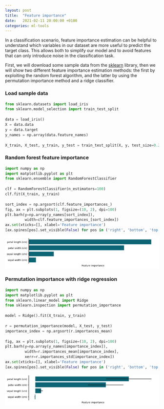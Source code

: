 ```yaml
---
layout: post
title:  "Feature importance"
date:   2021-02-11 20:00:00 +0100
categories: ml-tools
---
```


In a classification scenario, feature importance estimation can be helpful to understand which variables in our dataset are more useful to predict the target class. This allows both to simplify our model and to avoid features that can only introduce noise in the classification task.

First, we will download some sample data from the [sklearn](https://scikit-learn.org/stable/) library, then we will show two different feature importance estimation methods: the first by exploiting the random forest algorithm, and the latter by using the permutation importance method and a ridge classifier.


### Load sample data
```python
from sklearn.datasets import load_iris
from sklearn.model_selection import train_test_split

data = load_iris()
X = data.data
y = data.target
y_names = np.array(data.feature_names)

X_train, X_test, y_train, y_test = train_test_split(X, y, test_size=0.2)
```
 
### Random forest feature importance
```python
import numpy as np
import matplotlib.pyplot as plt
from sklearn.ensemble import RandomForestClassifier

clf = RandomForestClassifier(n_estimators=100)
clf.fit(X_train, y_train)

sort_index = np.argsort(clf.feature_importances_)
fig, ax = plt.subplots(1, figsize=(10, 2), dpi=100)
plt.barh(y=np.array(y_names[sort_index]),
         width=clf.feature_importances_[sort_index])
ax.set(xticks=[], xlabel='Feature importance')
[ax.spines[pos].set_visible(False) for pos in ('right', 'bottom', 'top')];
```
<p style="text-align:center;"><img src="/asset/images/data-exploration/random_forest_features.png" alt="random forest features" width="800"></p>


### Permutation importance with ridge regression
```python
import numpy as np
import matplotlib.pyplot as plt
from sklearn.linear_model import Ridge
from sklearn.inspection import permutation_importance

model = Ridge().fit(X_train, y_train)

r = permutation_importance(model, X_test, y_test)
importance_index = np.argsort(r.importances_mean)

fig, ax = plt.subplots(1, figsize=(10, 2), dpi=100)
plt.barh(y=np.array(y_names[importance_index]),
         width=r.importances_mean[importance_index],
         xerr=r.importances_std[importance_index])
ax.set(xticks=[], xlabel='Feature importance')
[ax.spines[pos].set_visible(False) for pos in ('right', 'bottom', 'top')];
```
<p style="text-align:center;"><img src="/asset/images/data-exploration/ridge_features.png" alt="random forest features" width="800"></p>


